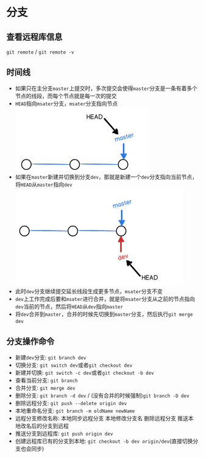 # 分支
## 查看远程库信息
`git remote` / `git remote -v`

## 时间线
* 如果只在主分支`master`上提交时，多次提交会使得`master`分支是一条有着多个节点的线段，而每个节点就是每一次的提交
* `HEAD`指向`msater`分支，`msater`分支指向节点
  ![时间线](./images/branch-1.png "时间线")
* 如果在`master`新建并切换到分支`dev`，那就是新建一个`dev`分支指向当前节点，将`HEAD`从`master`指向`dev`
  ![时间线](./images/branch-2.png "时间线")
* 此时`dev`分支继续提交延长线段生成更多节点，`msater`分支不变
* `dev`上工作完成后要和`msater`进行合并，就是将`msater`分支从之前的节点指向`dev`当前的节点，然后将`HEAD`从`dev`指向`master`
* 将`dev`合并到`master`，合并的时候先切换到`master`分支，然后执行`git merge dev`

## 分支操作命令
* 新建`dev`分支: `git branch dev`
* 切换分支: `git switch dev`或者`git checkout dev`
* 新建并切换: `git switch -c dev`或者`git checkout -b dev`
* 查看当前分支: `git branch`
* 合并分支: `git merge dev`
* 删除分支: `git branch -d dev` / (没有合并的时候强制)`git branch -D dev`
* 删除远程分支: `git push --delete origin dev`
* 本地重命名分支: `git branch -m oldName newName`
* 远程分支修改名称: 本地同步远程分支 本地修改分支名 删除远程分支 推送本地改名后的分支到远程
* 推送分支到远程库: `git push origin dev`
* 创建远程库已有的分支到本地: `git checkout -b dev origin/dev`(直接切换分支也会同步)
